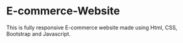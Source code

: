 # E-commerce-Website
This is fully responsive E-commerce website made using Html, CSS, Bootstrap and Javascript.
